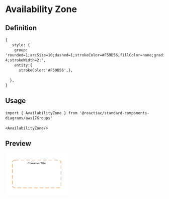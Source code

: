 # Availability Zone

## Definition

```
{
  _style: {
    group: 'rounded=1;arcSize=10;dashed=1;strokeColor=#F59D56;fillColor=none;gradientColor=none;dashPattern=8 4;strokeWidth=2;',
    entity:{
      strokeColor:'#F59D56',},
    
  },
}
```

## Usage

```
import { AvailabilityZone } from '@reactiac/standard-components-diagrams/aws17Groups'

<AvailabilityZone/>
```

## Preview

<img src="./availability-zone.png" width="200"/>
